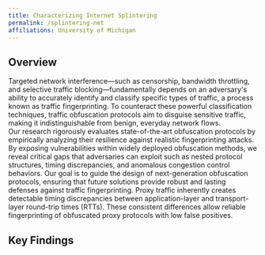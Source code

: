 ```yaml
---
title: Characterizing Internet Splintering 
permalink: /splintering-net
affiliations: University of Michigan
---
```



## Overview

Targeted network interference—such as censorship, bandwidth throttling, and selective traffic blocking—fundamentally depends on an adversary's ability to accurately identify and classify specific types of traffic, a process known as traffic fingerprinting. To counteract these powerful classification techniques, traffic obfuscation protocols aim to disguise sensitive traffic, making it indistinguishable from benign, everyday network flows.  
Our research rigorously evaluates state-of-the-art obfuscation protocols by empirically analyzing their resilience against realistic fingerprinting attacks. By exposing vulnerabilities within widely deployed obfuscation methods, we reveal critical gaps that adversaries can exploit such as nested protocol structures, timing discrepancies, and anomalous congestion control behaviors. Our goal is to guide the design of next-generation obfuscation protocols, ensuring that future solutions provide robust and lasting defenses against traffic fingerprinting.
Proxy traffic inherently creates detectable timing discrepancies between application-layer and transport-layer round-trip times (RTTs). These consistent differences allow reliable fingerprinting of obfuscated proxy protocols with low false positives. 
## Key Findings